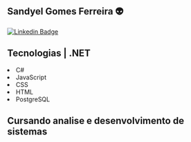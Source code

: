 ## Sandyel Gomes Ferreira  👽


[![Linkedin Badge](https://img.shields.io/badge/-sandyelgomes-blue?style=flat-square&logo=Linkedin&logoColor=white&link=https://www.linkedin.com/in/sandyelgomes)](https://www.linkedin.com/in/sandyelgomes)



<!DOCTYPE html>
<html>
<head>
 

</head>
<body>
<h2>Tecnologias | .NET</h2>


<p>
    <li>C#</li>
    <li>JavaScript</li>
    <li>CSS</li>
    <li>HTML</li>
    <li>PostgreSQL</li>
</p>

<h2>Cursando analise e desenvolvimento de sistemas</h2>


</body>
</html>




